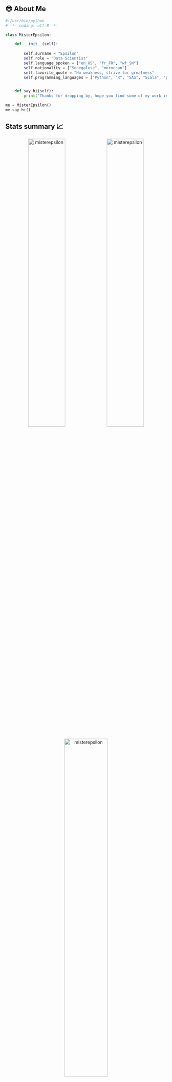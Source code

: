 <!-- 
# Hey there :wave:
<img src="https://raw.githubusercontent.com/misterepsilon/misterepsilon/master/resources/banner.png" alt="Hello world">
-->


## 😎 About Me 
```python
#!/usr/bin/python
# -*- coding: utf-8 -*-

class MisterEpsilon:

    def __init__(self):
        
        self.surname = "Epsilon"
        self.role = "Data Scientist"
        self.language_spoken = ["en_US", "fr_FR", "wf_SN"]
        self.nationality = ["Senegalese", "moroccan"]
        self.favorite_quote = "No weakness, strive for greatness"
        self.programming_languages = ["Python", "R", "SAS", "Scala", "pySPARK"]


    def say_hi(self):
        print("Thanks for dropping by, hope you find some of my work interesting.")

me = MisterEpsilon()
me.say_hi()
```
<!-- 
## 👀 GitHub stats 
| <a href="https://github.com/misterepsilon/github-readme-stats"><img align="center" src="https://github-readme-stats.vercel.app/api?username=misterepsilon&show_icons=true&theme=tokyonight&hide_border=true" alt="Anurag's github stats" /></a> | <a href="https://github.com/misterepsilon/github-readme-stats"><img align="center" src="https://github-readme-stats.vercel.app/api/top-langs/?username=misterepsilon&theme=tokyonight&hide_border=true" /></a> |
| ------------- | ------------- |
-->

## Stats summary 📈

<p align="center">
<img width="48%" src="https://github-readme-stats.vercel.app/api/top-langs?username=misterepsilon&show_icons=true&theme=dracula&title_color=ff8000&text_color=ffffff&bg_color=6a6a6a&locale=en&layout=compact&hide_border=true" alt="misterepsilon" /> 
<img width="48%" src="https://github-readme-stats.vercel.app/api?username=misterepsilon&show_icons=true&theme=dracula&title_color=ff8000&text_color=ffffff&bg_color=6a6a6a&locale=en&hide_border=true" alt="misterepsilon" />
<img width="52%" src="https://github-readme-streak-stats.herokuapp.com/?user=misterepsilon&theme=highcontrast&hide_border=true" alt="misterepsilon" />
</p>

## 📈 📉 Activity Graph
[![misterepsilon's GitHub Activity Graph](https://activity-graph.herokuapp.com/graph?username=misterepsilon&theme=tokyonight)](https://git.io/misterepsilon)

## <h2 align="center">Visitor Count</h2>
 <p align="center"> 
 <img src="https://profile-counter.glitch.me/{misterepsilon}/count.svg" alt="misterepsilon"/>
</p>

<!-- 
<p align="center"> 
  Visitor count<br>
  <img src="https://profile-counter.glitch.me/misterepsilon/count.svg" />
</p>
-->
<!-- 
## 🔥 Streak stats
GitHub Readme Streak Stats - https://github.com/misterepsilon/github-readme-streak-stats 
<p align="center">
  <a href="https://github.com/misterepsilon/github-readme-streak-stats">
    <img title="🔥 Get streak stats for your profile at git.io/streak-stats" alt="misterepsilon's streak" src="https://github-readme-streak-stats.herokuapp.com/?user=misterepsilon&theme=tokyonight&hide_border=true"/>
  </a>
-->




